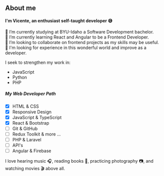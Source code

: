 ## About me

<!--
**vicentemferrer/vicentemferrer** is a ✨ _special_ ✨ repository because its `README.md` (this file) appears on your GitHub profile.
-->

#### I'm Vicente, an enthusiast self-taught developer 😅

🔭 I’m currently studying at BYU-Idaho a Software Development bachelor. <br />
🌱 I’m currently learning React and Angular to be a Frontend Developer. <br />
👯 I’m looking to collaborate on frontend projects as my skills may be useful. <br />
🌟 I'm looking for experience in this wonderful world and improve as a developer. <br />

I seek to strengthen my work in:
- JavaScript
- Python
- PHP

##### My Web Developer Path
  - [X] HTML & CSS
  - [X] Responsive Design
  - [X] JavaScript & TypeScript
  - [X] React & Bootstrap
  - [ ] Git & GitHub
  - [ ] Redux Toolkit & more ...
  - [ ] PHP & Laravel
  - [ ] API's
  - [ ] Angular & Firebase

I love hearing music 🎧, reading books 📖, practicing photography 📷, and watching movies 🎬 above all.
